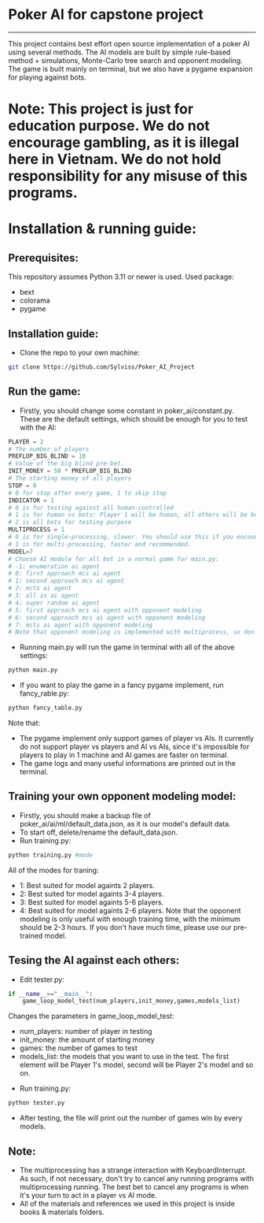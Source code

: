 # Poker AI for capstone project
----------------
This project contains best effort open source implementation of a poker AI using several methods. The AI models are built by simple rule-based method + simulations, Monte-Carlo tree search and opponent modeling. The game is built mainly on terminal, but we also have a pygame expansion for playing against bots.

# Note: This project is just for education purpose. We do not encourage gambling, as it is illegal here in Vietnam. We do not hold responsibility for any misuse of this programs. 

# Installation & running guide:
## Prerequisites:
This repository assumes Python 3.11 or newer is used.
Used package:
- bext
- colorama
- pygame

## Installation guide:
- Clone the repo to your own machine:
```bash
git clone https://github.com/Sylviss/Poker_AI_Project
```

## Run the game:
- Firstly, you should change some constant in poker_ai/constant.py. These are the default settings, which should be enough for you to test with the AI:
```python
PLAYER = 2
# The number of players
PREFLOP_BIG_BLIND = 10
# Value of the big blind pre-bet.
INIT_MONEY = 50 * PREFLOP_BIG_BLIND
# The starting money of all players
STOP = 0
# 0 for stop after every game, 1 to skip stop
INDICATOR = 1
# 0 is for testing against all human-controlled
# 1 is for human vs bots: Player 1 will be human, all others will be bot
# 2 is all bots for testing purpose
MULTIPROCESS = 1
# 0 is for single-processing, slower. You should use this if you encounter some problems with multiprocessing.
# 1 is for multi-processing, faster and recommended.
MODEL=7
# Choose AI module for all bot in a normal game for main.py:
# -1: enumeration ai agent
# 0: first approach mcs ai agent
# 1: second approach mcs ai agent
# 2: mcts ai agent
# 3: all in ai agent
# 4: super random ai agent
# 5: first approach mcs ai agent with opponent modeling
# 6: second approach mcs ai agent with opponent modeling
# 7: mcts ai agent with opponent modeling
# Note that opponent modeling is implemented with multiprocess, so don't use opponent modeling if you encounter some problems with multiprocessing.
```
- Running main.py will run the game in terminal with all of the above settings:
```bash
python main.py
```
- If you want to play the game in a fancy pygame implement, run fancy_rable.py:
```bash
python fancy_table.py
```
Note that:
  - The pygame implement only support games of player vs AIs. It currently do not support player vs players and AI vs AIs, since it's
impossible for players to play in 1 machine and AI games are faster on terminal.
  - The game logs and many useful informations are printed out in the terminal.

## Training your own opponent modeling model:
- Firstly, you should make a backup file of poker_ai/ai/ml/default_data.json, as it is our model's default data.
- To start off, delete/rename the default_data.json.
- Run training.py:
```bash
python training.py #mode
```
All of the modes for traning:
  + 1: Best suited for model againts 2 players.
  + 2: Best suited for model againts 3-4 players.
  + 3: Best suited for model againts 5-6 players.
  + 4: Best suited for model againts 2-6 players.
Note that the opponent modeling is only useful with enough training time, with the minimum should be 2-3 hours. If you don't have much time, please use our pre-trained model.

## Tesing the AI against each others:
- Edit tester.py:
```python
if __name__=="__main__":
    game_loop_model_test(num_players,init_money,games,models_list)
```
Changes the parameters in game_loop_model_test:
  + num_players: number of player in testing
  + init_money: the amount of starting money
  + games: the number of games to test
  + models_list: the models that you want to use in the test. The first element will be Player 1's model, second will be Player 2's model and so on.
- Run training.py:
```bash
python tester.py
```
- After testing, the file will print out the number of games win by every models.

## Note:
  - The multiprocessing has a strange interaction with KeyboardInterrupt. As such, if not necessary, don't try to cancel any running programs with multiprocessing running. The best bet to cancel any programs is when it's your turn to act in a player vs AI mode.
  - All of the materials and references we used in this project is inside books & materials folders.